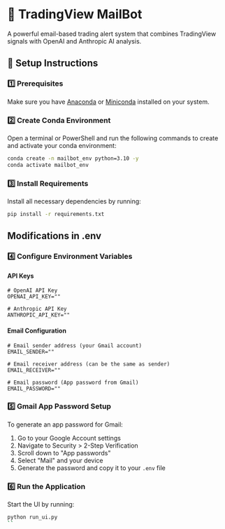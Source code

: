 # 🧠 TradingView MailBot

A powerful email-based trading alert system that combines TradingView signals with OpenAI and Anthropic AI analysis.

## 🚀 Setup Instructions

### 1️⃣ Prerequisites

Make sure you have [Anaconda](https://www.anaconda.com/products/distribution) or [Miniconda](https://docs.conda.io/en/latest/miniconda.html) installed on your system.

### 2️⃣ Create Conda Environment

Open a terminal or PowerShell and run the following commands to create and activate your conda environment:

```bash
conda create -n mailbot_env python=3.10 -y
conda activate mailbot_env
```

### 3️⃣ Install Requirements

Install all necessary dependencies by running:

```bash
pip install -r requirements.txt
```
## Modifications in .env

### 4️⃣ Configure Environment Variables

#### API Keys
```env
# OpenAI API Key
OPENAI_API_KEY=""

# Anthropic API Key
ANTHROPIC_API_KEY=""
```

#### Email Configuration
```env
# Email sender address (your Gmail account)
EMAIL_SENDER=""

# Email receiver address (can be the same as sender)
EMAIL_RECEIVER=""

# Email password (App password from Gmail)
EMAIL_PASSWORD=""
```

### 5️⃣ Gmail App Password Setup

To generate an app password for Gmail:

1. Go to your Google Account settings
2. Navigate to Security > 2-Step Verification
3. Scroll down to "App passwords"
4. Select "Mail" and your device
5. Generate the password and copy it to your `.env` file

### 6️⃣ Run the Application

Start the UI by running:

```bash
python run_ui.py
``